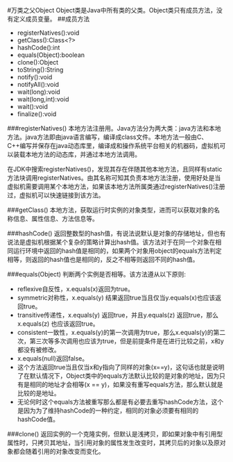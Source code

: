 #万类之父Object
Object类是Java中所有类的父类。Object类只有成员方法，没有定义成员变量。
##成员方法
* registerNatives():void
* getClass():Class<?>
* hashCode():int
* equals(Object):boolean
* clone():Object
* toString():String
* notify():void
* notifyAll():void
* wait(long):void
* wait(long,int):void
* wait():void
* finalize():void

###registerNatives()
本地方法注册用。Java方法分为两大类：java方法和本地方法。java方法即由java语言编写，编译成class文件。本地方法一般由C、C++编写并保存在java动态库里，编译成和操作系统平台相关的机器码，虚拟机可以装载本地方法的动态库，并通过本地方法调用。

在JDK中搜索registerNatives()，发现其存在伴随其他本地方法，且同样有static方法块调用registerNatives。由其名称可知其负责本地方法注册，使用好处是当虚拟机需要调用某个本地方法，如果该本地方法所属类通过registerNatives()注册过，虚拟机可以快速链接到该方法。

###getClass()
本地方法，获取运行时实例的对象类型，进而可以获取对象的名称信息、属性信息、方法信息等。

###hashCode()
返回整数型的hash值，有说法说默认是对象的存储地址，但也有说法是虚拟机根据某个复杂的策略计算出hash值。该方法对于在同一个对象在相同运行环境中返回的hash值是相同的，如果两个对象用object的equals方法判定相等，则返回的hash值也是相同的，反之不相等则返回不同的hash值。

###equals(Object)
判断两个实例是否相等。该方法遵从以下原则:

* reflexive自反性，x.equals(x)返回为true。
* symmetric对称性，x.equals(y) 结果返回true当且仅当y.equals(x)也应该返回true。
* transitive传递性，x.equals(y) 返回true，并且y.equals(z) 返回true，那么x.equals(z) 也应该返回true。
* consistent一致性，x.equals(y)的第一次调用为true，那么x.equals(y)的第二次，第三次等多次调用也应该为true，但是前提条件是在进行比较之前，x和y都没有被修改。
* x.equals(null)返回false。
* 这个方法返回true当且仅当x和y指向了同样的对象(x==y)，这句话也就是说明了在默认情况下，Object类中的equals方法默认比较的是对象的地址，因为只有是相同的地址才会相等(x == y)，如果没有重写equals方法，那么默认就是比较的是地址。
* 无论何时这个equals方法被重写那么都是有必要去重写hashCode方法，这个是因为为了维持hashCode的一种约定，相同的对象必须要有相同的hashCode值。

###clone()
返回实例的一个克隆实例，但默认是浅拷贝，即如果对象中有引用型属性时，只拷贝其地址，当引用对象的属性发生改变时，其拷贝后的对象以及原对象都会随着引用的对象改变而变化。

